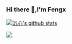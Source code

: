 ### Hi there 👋,I'm Fengx

<!--
**fengx20/fengx20** is a ✨ _special_ ✨ repository because its `README.md` (this file) appears on your GitHub profile.

Here are some ideas to get you started:

- 🔭 I’m currently working on ...
- 🌱 I’m currently learning ...
- 👯 I’m looking to collaborate on ...
- 🤔 I’m looking for help with ...
- 💬 Ask me about ...
- 📫 How to reach me: ...
- 😄 Pronouns: ...
- ⚡ Fun fact: ...
-->

[![沉心's github stats](https://github-readme-stats.vercel.app/api?username=fengx20&theme=tokyonight&show_icons=true&title_color=fff&icon_color=79ff97&text_color=9f9f9f&bg_color=151515)](https://github.com/fengx20)

<img align="center" src="https://kevinofneu-blog-static.oss-cn-beijing.aliyuncs.com/gif/change_the_world.gif"/>



